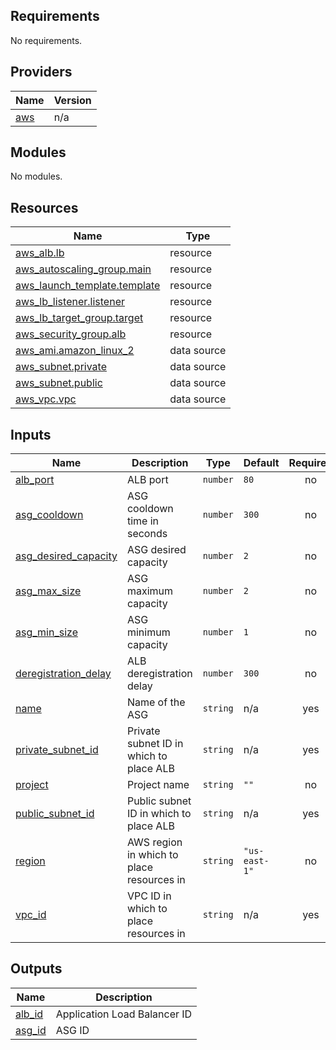 <!-- BEGIN_TF_DOCS -->
## Requirements

No requirements.

## Providers

| Name | Version |
|------|---------|
| <a name="provider_aws"></a> [aws](#provider\_aws) | n/a |

## Modules

No modules.

## Resources

| Name | Type |
|------|------|
| [aws_alb.lb](https://registry.terraform.io/providers/hashicorp/aws/latest/docs/resources/alb) | resource |
| [aws_autoscaling_group.main](https://registry.terraform.io/providers/hashicorp/aws/latest/docs/resources/autoscaling_group) | resource |
| [aws_launch_template.template](https://registry.terraform.io/providers/hashicorp/aws/latest/docs/resources/launch_template) | resource |
| [aws_lb_listener.listener](https://registry.terraform.io/providers/hashicorp/aws/latest/docs/resources/lb_listener) | resource |
| [aws_lb_target_group.target](https://registry.terraform.io/providers/hashicorp/aws/latest/docs/resources/lb_target_group) | resource |
| [aws_security_group.alb](https://registry.terraform.io/providers/hashicorp/aws/latest/docs/resources/security_group) | resource |
| [aws_ami.amazon_linux_2](https://registry.terraform.io/providers/hashicorp/aws/latest/docs/data-sources/ami) | data source |
| [aws_subnet.private](https://registry.terraform.io/providers/hashicorp/aws/latest/docs/data-sources/subnet) | data source |
| [aws_subnet.public](https://registry.terraform.io/providers/hashicorp/aws/latest/docs/data-sources/subnet) | data source |
| [aws_vpc.vpc](https://registry.terraform.io/providers/hashicorp/aws/latest/docs/data-sources/vpc) | data source |

## Inputs

| Name | Description | Type | Default | Required |
|------|-------------|------|---------|:--------:|
| <a name="input_alb_port"></a> [alb\_port](#input\_alb\_port) | ALB port | `number` | `80` | no |
| <a name="input_asg_cooldown"></a> [asg\_cooldown](#input\_asg\_cooldown) | ASG cooldown time in seconds | `number` | `300` | no |
| <a name="input_asg_desired_capacity"></a> [asg\_desired\_capacity](#input\_asg\_desired\_capacity) | ASG desired capacity | `number` | `2` | no |
| <a name="input_asg_max_size"></a> [asg\_max\_size](#input\_asg\_max\_size) | ASG maximum capacity | `number` | `2` | no |
| <a name="input_asg_min_size"></a> [asg\_min\_size](#input\_asg\_min\_size) | ASG minimum capacity | `number` | `1` | no |
| <a name="input_deregistration_delay"></a> [deregistration\_delay](#input\_deregistration\_delay) | ALB deregistration delay | `number` | `300` | no |
| <a name="input_name"></a> [name](#input\_name) | Name of the ASG | `string` | n/a | yes |
| <a name="input_private_subnet_id"></a> [private\_subnet\_id](#input\_private\_subnet\_id) | Private subnet ID in which to place ALB | `string` | n/a | yes |
| <a name="input_project"></a> [project](#input\_project) | Project name | `string` | `""` | no |
| <a name="input_public_subnet_id"></a> [public\_subnet\_id](#input\_public\_subnet\_id) | Public subnet ID in which to place ALB | `string` | n/a | yes |
| <a name="input_region"></a> [region](#input\_region) | AWS region in which to place resources in | `string` | `"us-east-1"` | no |
| <a name="input_vpc_id"></a> [vpc\_id](#input\_vpc\_id) | VPC ID in which to place resources in | `string` | n/a | yes |

## Outputs

| Name | Description |
|------|-------------|
| <a name="output_alb_id"></a> [alb\_id](#output\_alb\_id) | Application Load Balancer ID |
| <a name="output_asg_id"></a> [asg\_id](#output\_asg\_id) | ASG ID |
<!-- END_TF_DOCS -->